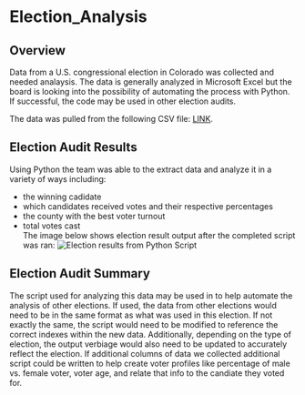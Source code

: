 # Election_Analysis
## Overview
Data from a U.S. congressional election in Colorado was collected and needed analaysis.  The data is generally analyzed in Microsoft Excel but the board is looking into the possibility of automating the process with Python.  If successful, the code may be used in other election audits.   

The data was pulled from the following CSV file: [LINK](Challenge/election_results.csv).

## Election Audit Results
Using Python the team was able to the extract data and analyze it in a variety of ways including:
- the winning cadidate
- which candidates received votes and their respective percentages
- the county with the best voter turnout
- total votes cast  
The image below shows election result output after the completed script was ran:
![Election results from Python Script](Challeng/results.png)



## Election Audit Summary
The script used for analyzing this data may be used in to help automate the analysis of other elections.  If used, the data from other elections would need to be in the same format as what was used in this election.  If not exactly the same, the script would need to be modified to reference the correct indexes within the new data.  Additionally, depending on the type of election, the output verbiage would also need to be updated to accurately reflect the election.  If additional columns of data we collected additional script could be written to help create voter profiles like percentage of male vs. female voter, voter age, and relate that info to the candiate they voted for.  

